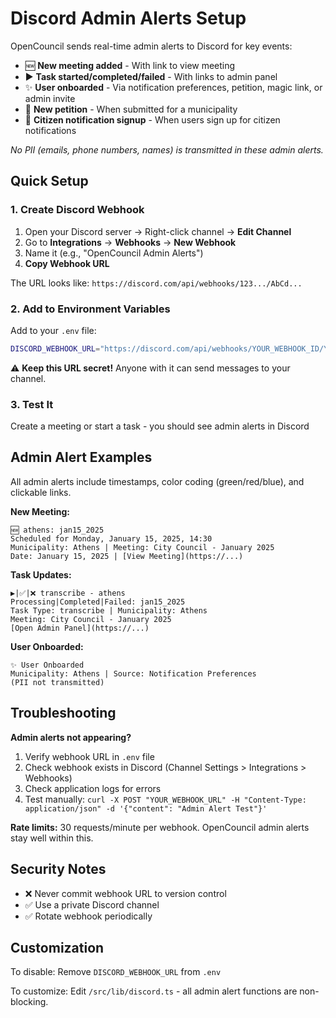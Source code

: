 # Discord Admin Alerts Setup

OpenCouncil sends real-time admin alerts to Discord for key events:

- 🆕 **New meeting added** - With link to view meeting
- ▶️ **Task started/completed/failed** - With links to admin panel
- ✨ **User onboarded** - Via notification preferences, petition, magic link, or admin invite
- 📝 **New petition** - When submitted for a municipality
- 🔔 **Citizen notification signup** - When users sign up for citizen notifications

*No PII (emails, phone numbers, names) is transmitted in these admin alerts.*

## Quick Setup

### 1. Create Discord Webhook

1. Open your Discord server → Right-click channel → **Edit Channel**
2. Go to **Integrations** → **Webhooks** → **New Webhook**
3. Name it (e.g., "OpenCouncil Admin Alerts")
4. **Copy Webhook URL**

The URL looks like: `https://discord.com/api/webhooks/123.../AbCd...`

### 2. Add to Environment Variables

Add to your `.env` file:

```bash
DISCORD_WEBHOOK_URL="https://discord.com/api/webhooks/YOUR_WEBHOOK_ID/YOUR_WEBHOOK_TOKEN"
```

⚠️ **Keep this URL secret!** Anyone with it can send messages to your channel.

### 3. Test It

Create a meeting or start a task - you should see admin alerts in Discord

## Admin Alert Examples

All admin alerts include timestamps, color coding (green/red/blue), and clickable links.

**New Meeting:**
```
🆕 athens: jan15_2025
Scheduled for Monday, January 15, 2025, 14:30
Municipality: Athens | Meeting: City Council - January 2025
Date: January 15, 2025 | [View Meeting](https://...)
```

**Task Updates:**
```
▶️|✅|❌ transcribe - athens
Processing|Completed|Failed: jan15_2025
Task Type: transcribe | Municipality: Athens
Meeting: City Council - January 2025
[Open Admin Panel](https://...)
```

**User Onboarded:**
```
✨ User Onboarded
Municipality: Athens | Source: Notification Preferences
(PII not transmitted)
```

## Troubleshooting

**Admin alerts not appearing?**
1. Verify webhook URL in `.env` file
2. Check webhook exists in Discord (Channel Settings > Integrations > Webhooks)
3. Check application logs for errors
4. Test manually: `curl -X POST "YOUR_WEBHOOK_URL" -H "Content-Type: application/json" -d '{"content": "Admin Alert Test"}'`

**Rate limits:** 30 requests/minute per webhook. OpenCouncil admin alerts stay well within this.

## Security Notes

- ❌ Never commit webhook URL to version control
- ✅ Use a private Discord channel
- ✅ Rotate webhook periodically

## Customization

To disable: Remove `DISCORD_WEBHOOK_URL` from `.env`

To customize: Edit `/src/lib/discord.ts` - all admin alert functions are non-blocking.

